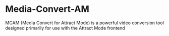# Media-Convert-AM
 MCAM (Media Convert for Attract Mode) is a powerful video conversion tool designed primarily for use with the Attract Mode frontend
